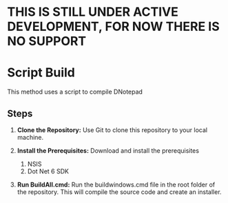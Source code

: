 # THIS IS STILL UNDER ACTIVE DEVELOPMENT, FOR NOW THERE IS NO SUPPORT


# Script Build

This method uses a script to compile DNotepad

## Steps

1. **Clone the Repository:**
   Use Git to clone this repository to your local machine.

2. **Install the Prerequisites:**
   Download and install the prerequisites
   1. NSIS
   2. Dot Net 6 SDK
3. **Run BuildAll.cmd:**
   Run the buildwindows.cmd file in the root folder of the repository. This will compile the source code and create an installer.


